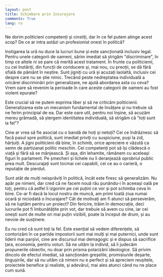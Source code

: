 ```yaml
---
layout: post
title: Schimbare prin încurajare
comments: True
lang: ro
---
```


Ne dorim politicieni competenți și cinstiți, dar în ce fel putem atinge acest scop? De ce ar intra astăzi un profesionist onest în politică?

<!--more-->

Instigarea la ură nu duce la lucruri bune și este sancționată inclusiv legal. Pentru unele categorii de oameni, sărim imediat să strigăm "discriminare", în timp ce altele ni se pare că merită acest tratament. În frunte cu politicienii, cu cei înstăriți, din funcții de conducere și, mai nou, cu preoții, se dă fără sfială de pământ în neștire. Sunt jigniți cu ură și acuzați laolaltă, inclusiv cei despre care nu se știe nimic. Trecând peste nedreptatea individuală a oricărei discriminări prin generalizare, ne ajută abordarea asta cu ceva? Vrem oare să revenim la perioade în care aceste categorii de oameni au fost violent epurate?

Este crucial să ne putem exprima liber și să ne criticăm politicienii. Generalizarea este un mecanism fundamental de învățare și nu trebuie să ne ferim principial de ea. Dar este oare util, pentru noi înșine, să acuzăm mereu grămadă, să ștergem identitatea individuală, să strigăm că "toți sunt la fel"?

Cine ar vrea să fie asociat cu o bandă de hoți și netoți? Cei ce îndrăznesc să facă pasul spre politică, sunt imediat priviți cu suspiciune, puși la zid, hărțuiți. A jigni politicieni dă bine, în schimb, orice apreciere e văzută ca semn de partizanat politic meschin. Cei competenți pot să își clădescă o viață și fără să se mânjească. Și așa, din lehamite, rămânem cu aceleași figuri în parlament. Pe șmecheri și lichele nu îi deranjează oprobriul public prea mult. Descurajați sunt tocmai cei capabili, cei ce au o carieră, o reputație de pierdut.

Sunt atât de mulți neisprăviți în politică, încât este firesc să generalizăm. Nu apăr pe nimeni, dar cred că ne facem nouă rău punându-i în aceeași oală pe toți, pentru că astfel îi izgonim pe cei puțini ce vor și pot schimba ceva în bine. Ce-ar fi dacă la locul nostru de muncă, am primi toată ziua numai ocară și niciodată o încurajare? Cât de motivați am fi atunci să perseverăm, să ne luptăm pentru un proiect? Din fericire, trăim în democrație, deci lucrurile pot fi îmbunătățite prin vot, dar trebuie să avem cu cine, iar cei onești sunt de multe ori mai puțin vizibili, poate la început de drum, și au nevoie de susținere.

Eu nu cred că sunt toți la fel. Este esențial să vedem diferențele, să contorizăm în ce partide impostorii  sunt mai mulți și mai puternici, unde sunt liderii mai parșivi, cine are discursul mai demagogic și e dispus să sacrifice țara, economia, pentru voturi. Să ne uităm la individ, să îi judecăm propunerile obiectiv, nu doar prin prisma polarizării ideologice. Să privim dincolo de efectul imediat, să sancționăm greșelile, promisiunile deșarte, lingușirile, dar să nu uităm că nimeni nu e perfect și să apreciem reușitele, proiectele benefice și realiste, și adevărul, mai ales atunci când nu ne place cum sună.
